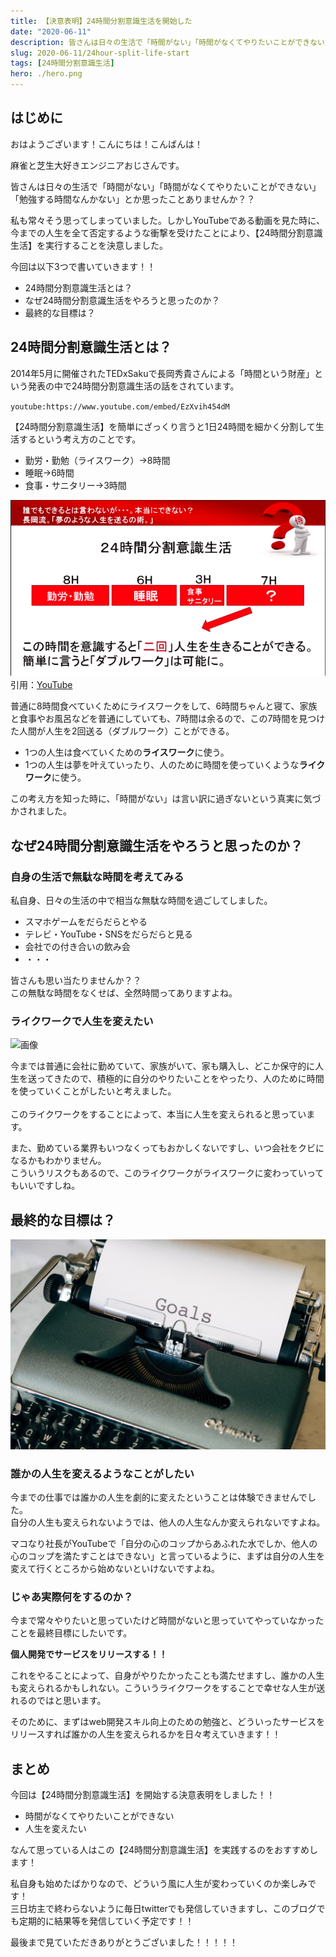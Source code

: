 ```yaml
---
title: 【決意表明】24時間分割意識生活を開始した
date: "2020-06-11"
description: 皆さんは日々の生活で「時間がない」「時間がなくてやりたいことができない」「勉強する時間なんかない」とか思ったことありませんか？？
slug: 2020-06-11/24hour-split-life-start
tags: [24時間分割意識生活]
hero: ./hero.png
---
```


## はじめに 

おはようございます！こんにちは！こんばんは！

麻雀と芝生大好きエンジニアおじさんです。

皆さんは日々の生活で「時間がない」「時間がなくてやりたいことができない」「勉強する時間なんかない」とか思ったことありませんか？？

私も常々そう思ってしまっていました。しかしYouTubeである動画を見た時に、今までの人生を全て否定するような衝撃を受けたことにより、【24時間分割意識生活】を実行することを決意しました。

今回は以下3つで書いていきます！！

* 24時間分割意識生活とは？
* なぜ24時間分割意識生活をやろうと思ったのか？
* 最終的な目標は？

## 24時間分割意識生活とは？

2014年5月に開催されたTEDxSakuで長岡秀貴さんによる「時間という財産」という発表の中で24時間分割意識生活の話をされています。

`youtube:https://www.youtube.com/embed/EzXvih454dM`

【24時間分割意識生活】を簡単にざっくり言うと1日24時間を細かく分割して生活するという考え方のことです。

* 勤労・勤勉（ライスワーク）→8時間
* 睡眠→6時間
* 食事・サニタリー→3時間

![画像](img1.png)
　　　　　　引用：[YouTube](https://youtu.be/EzXvih454dM)

普通に8時間食べていくためにライスワークをして、6時間ちゃんと寝て、家族と食事やお風呂などを普通にしていても、7時間は余るので、この7時間を見つけた人間が人生を2回送る（ダブルワーク）ことができる。

* 1つの人生は食べていくための**ライスワーク**に使う。
* 1つの人生は夢を叶えていったり、人のために時間を使っていくような**ライクワーク**に使う。

この考え方を知った時に、「時間がない」は言い訳に過ぎないという真実に気づかされました。

## なぜ24時間分割意識生活をやろうと思ったのか？

### 自身の生活で無駄な時間を考えてみる

私自身、日々の生活の中で相当な無駄な時間を過ごしてしました。

* スマホゲームをだらだらとやる
* テレビ・YouTube・SNSをだらだらと見る
* 会社での付き合いの飲み会
* ・・・

皆さんも思い当たりませんか？？<br>
この無駄な時間をなくせば、全然時間ってありますよね。

### ライクワークで人生を変えたい

![画像](img3.png)

今までは普通に会社に勤めていて、家族がいて、家も購入し、どこか保守的に人生を送ってきたので、積極的に自分のやりたいことをやったり、人のために時間を使っていくことがしたいと考えました。
<br>
<br>
このライクワークをすることによって、本当に人生を変えられると思っています。

また、勤めている業界もいつなくってもおかしくないですし、いつ会社をクビになるかもわかりません。<br>
こういうリスクもあるので、このライクワークがライスワークに変わっていってもいいですしね。

## 最終的な目標は？

![画像](img2.png)

### 誰かの人生を変えるようなことがしたい

今までの仕事では誰かの人生を劇的に変えたということは体験できませんでした。<br>
自分の人生も変えられないようでは、他人の人生なんか変えられないですよね。

マコなり社長がYouTubeで「自分の心のコップからあふれた水でしか、他人の心のコップを満たすことはできない」と言っているように、まずは自分の人生を変えて行くところから始めないといけないですよね。

### じゃあ実際何をするのか？

今まで常々やりたいと思っていたけど時間がないと思っていてやっていなかったことを最終目標にしたいです。

**個人開発でサービスをリリースする！！**

これをやることによって、自身がやりたかったことも満たせますし、誰かの人生も変えられるかもしれない。こういうライクワークをすることで幸せな人生が送れるのではと思います。

そのために、まずはweb開発スキル向上のための勉強と、どういったサービスをリリースすれば誰かの人生を変えられるかを日々考えていきます！！

## まとめ

今回は【24時間分割意識生活】を開始する決意表明をしました！！

* 時間がなくてやりたいことができない
* 人生を変えたい

なんて思っている人はこの【24時間分割意識生活】を実践するのをおすすめします！

私自身も始めたばかりなので、どういう風に人生が変わっていくのか楽しみです！<br>
三日坊主で終わらないように毎日twitterでも発信していきますし、このブログでも定期的に結果等を発信していく予定です！！

最後まで見ていただきありがとうございました！！！！！